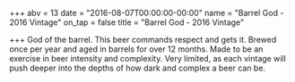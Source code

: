 +++
abv = 13
date = "2016-08-07T00:00:00-00:00"
name = "Barrel God - 2016 Vintage"
on_tap = false
title = "Barrel God - 2016 Vintage"

+++
God of the barrel. This beer commands respect and gets it. Brewed once per year and aged in barrels for over 12 months. Made to be an exercise in beer intensity and complexity. Very limited, as each vintage will push deeper into the depths of how dark and complex a beer can be.